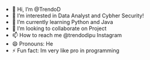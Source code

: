 - 👋 Hi, I’m @TrendoD
- 👀 I’m interested in Data Analyst and Cybher Security!
- 🌱 I’m currently learning Python and Java
- 💞️ I’m looking to collaborate on Project
- 📫 How to reach me @trendodipu Instagram
- 😄 Pronouns: He
- ⚡ Fun fact: Im very like pro in programming

<!---
TrendoD/TrendoD is a ✨ special ✨ repository because its `README.md` (this file) appears on your GitHub profile.
You can click the Preview link to take a look at your changes.
--->
